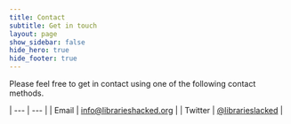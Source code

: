 ```yaml
---
title: Contact
subtitle: Get in touch
layout: page
show_sidebar: false
hide_hero: true
hide_footer: true
---
```


Please feel free to get in contact using one of the following contact methods.

| --- | --- |
| Email | [info@librarieshacked.org](mailto:info@librarieshacked.org) |
| Twitter | [@librarieslacked](https://twitter.com/librarieshacked) |
